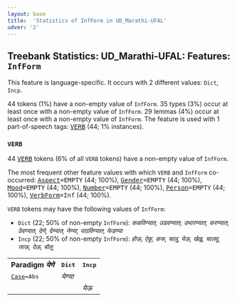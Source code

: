 ```yaml
---
layout: base
title:  'Statistics of InfForm in UD_Marathi-UFAL'
udver: '2'
---
```


## Treebank Statistics: UD_Marathi-UFAL: Features: `InfForm`

This feature is language-specific.
It occurs with 2 different values: `Dict`, `Incp`.

44 tokens (1%) have a non-empty value of `InfForm`.
35 types (3%) occur at least once with a non-empty value of `InfForm`.
29 lemmas (4%) occur at least once with a non-empty value of `InfForm`.
The feature is used with 1 part-of-speech tags: <tt><a href="mr_ufal-pos-VERB.html">VERB</a></tt> (44; 1% instances).

### `VERB`

44 <tt><a href="mr_ufal-pos-VERB.html">VERB</a></tt> tokens (6% of all `VERB` tokens) have a non-empty value of `InfForm`.

The most frequent other feature values with which `VERB` and `InfForm` co-occurred: <tt><a href="mr_ufal-feat-Aspect.html">Aspect</a></tt><tt>=EMPTY</tt> (44; 100%), <tt><a href="mr_ufal-feat-Gender.html">Gender</a></tt><tt>=EMPTY</tt> (44; 100%), <tt><a href="mr_ufal-feat-Mood.html">Mood</a></tt><tt>=EMPTY</tt> (44; 100%), <tt><a href="mr_ufal-feat-Number.html">Number</a></tt><tt>=EMPTY</tt> (44; 100%), <tt><a href="mr_ufal-feat-Person.html">Person</a></tt><tt>=EMPTY</tt> (44; 100%), <tt><a href="mr_ufal-feat-VerbForm.html">VerbForm</a></tt><tt>=Inf</tt> (44; 100%).

`VERB` tokens may have the following values of `InfForm`:

* `Dict` (22; 50% of non-empty `InfForm`): <em>कळविण्यात, उडवण्यात, उभारण्यात, करण्यात, ठेवण्यात, देणे, देण्यात, नेण्या, पाठविण्यात, फेडण्या</em>
* `Incp` (22; 50% of non-empty `InfForm`): <em>होऊ, ऐकू, करू, चालू, येऊ, खेळू, चालवू, जाऊ, देऊ, बोलू</em>

<table>
  <tr><th>Paradigm <i>येणे</i></th><th><tt>Dict</tt></th><th><tt>Incp</tt></th></tr>
  <tr><td><tt><tt><a href="mr_ufal-feat-Case.html">Case</a></tt><tt>=Abs</tt></tt></td><td><em>येण्या</em></td><td></td></tr>
  <tr><td><tt></tt></td><td></td><td><em>येऊ</em></td></tr>
</table>

